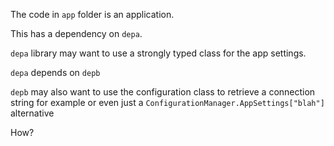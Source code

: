 The code in `app` folder is an application.

This has a dependency on `depa`.

`depa` library may want to use a strongly typed class for the app settings.

`depa` depends on `depb`

`depb` may also want to use the configuration class to retrieve a connection string for example or even just a `ConfigurationManager.AppSettings["blah"]` alternative

How?
